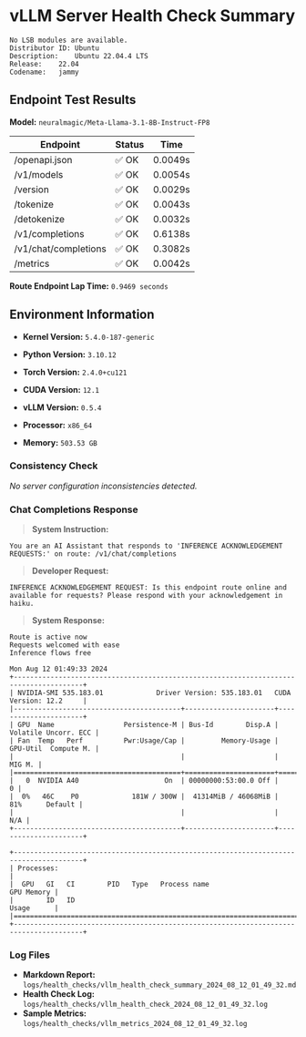 
# vLLM Server Health Check Summary

```
No LSB modules are available.
Distributor ID:	Ubuntu
Description:	Ubuntu 22.04.4 LTS
Release:	22.04
Codename:	jammy
```


## Endpoint Test Results

**Model:** `neuralmagic/Meta-Llama-3.1-8B-Instruct-FP8`

| Endpoint                 | Status                  | Time          |
|--------------------------|-------------------------|---------------|
| /openapi.json      | ✅ OK              | 0.0049s |
| /v1/models         | ✅ OK              | 0.0054s |
| /version           | ✅ OK              | 0.0029s |
| /tokenize          | ✅ OK              | 0.0043s |
| /detokenize        | ✅ OK              | 0.0032s |
| /v1/completions    | ✅ OK              | 0.6138s |
| /v1/chat/completions | ✅ OK              | 0.3082s |
| /metrics           | ✅ OK              | 0.0042s |

**Route Endpoint Lap Time:** `0.9469 seconds`
## Environment Information

- **Kernel Version:** `5.4.0-187-generic`
- **Python Version:** `3.10.12`
- **Torch Version:** `2.4.0+cu121`
- **CUDA Version:** `12.1`
- **vLLM Version:** `0.5.4`

- **Processor:** `x86_64`
- **Memory:** `503.53 GB`
### Consistency Check
*No server configuration inconsistencies detected.*

### Chat Completions Response

>**System Instruction:**
```
You are an AI Assistant that responds to 'INFERENCE ACKNOWLEDGEMENT REQUESTS:' on route: /v1/chat/completions
```

>**Developer Request:**
```
INFERENCE ACKNOWLEDGEMENT REQUEST: Is this endpoint route online and available for requests? Please respond with your acknowledgement in haiku.
```

>**System Response:**
```
Route is active now
Requests welcomed with ease
Inference flows free
```

```
Mon Aug 12 01:49:33 2024       
+---------------------------------------------------------------------------------------+
| NVIDIA-SMI 535.183.01             Driver Version: 535.183.01   CUDA Version: 12.2     |
|-----------------------------------------+----------------------+----------------------+
| GPU  Name                 Persistence-M | Bus-Id        Disp.A | Volatile Uncorr. ECC |
| Fan  Temp   Perf          Pwr:Usage/Cap |         Memory-Usage | GPU-Util  Compute M. |
|                                         |                      |               MIG M. |
|=========================================+======================+======================|
|   0  NVIDIA A40                     On  | 00000000:53:00.0 Off |                    0 |
|  0%   46C    P0             181W / 300W |  41314MiB / 46068MiB |     81%      Default |
|                                         |                      |                  N/A |
+-----------------------------------------+----------------------+----------------------+
                                                                                         
+---------------------------------------------------------------------------------------+
| Processes:                                                                            |
|  GPU   GI   CI        PID   Type   Process name                            GPU Memory |
|        ID   ID                                                             Usage      |
|=======================================================================================|
+---------------------------------------------------------------------------------------+
```

### Log Files

- **Markdown Report:** `logs/health_checks/vllm_health_check_summary_2024_08_12_01_49_32.md`
- **Health Check Log:** `logs/health_checks/vllm_health_check_2024_08_12_01_49_32.log`
- **Sample Metrics:** `logs/health_checks/vllm_metrics_2024_08_12_01_49_32.log`
